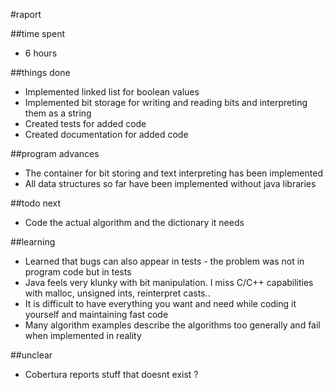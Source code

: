 #raport

##time spent
- 6 hours

##things done
- Implemented linked list for boolean values
- Implemented bit storage for writing and reading bits and interpreting them as a string
- Created tests for added code
- Created documentation for added code

##program advances
- The container for bit storing and text interpreting has been implemented
- All data structures so far have been implemented without java libraries

##todo next
- Code the actual algorithm and the dictionary it needs

##learning
- Learned that bugs can also appear in tests - the problem was not in program code but in tests
- Java feels very klunky with bit manipulation. I miss C/C++ capabilities with malloc, unsigned ints, reinterpret casts..
- It is difficult to have everything you want and need while coding it yourself and maintaining fast code
- Many algorithm examples describe the algorithms too generally and fail when implemented in reality

##unclear
- Cobertura reports stuff that doesnt exist ?
